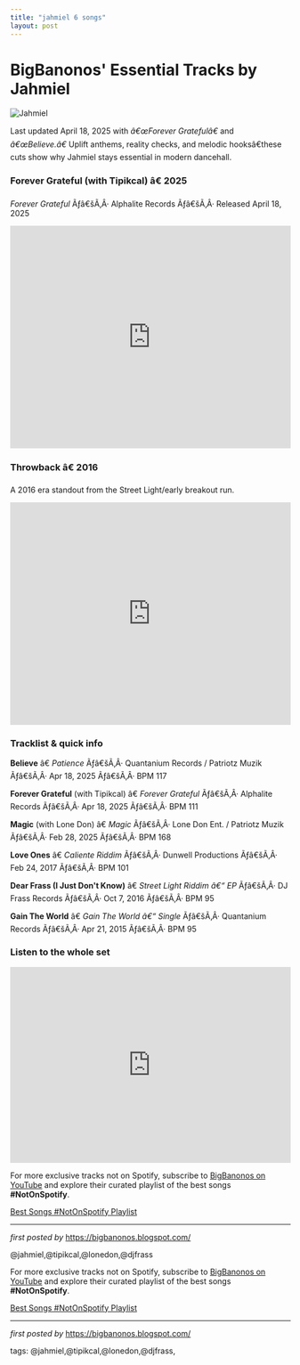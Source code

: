 ```yaml
---
title: "jahmiel 6 songs"
layout: post
---
```

<h1>BigBanonos' Essential Tracks by Jahmiel</h1> <img src="https://resources.tidal.com/images/ba5a89a7/985a/4a5c/85d2/fb174d665615/750x750.jpg" alt="Jahmiel"/> <p>Last updated April 18, 2025 with <em>â€œForever Gratefulâ€</em> and <em>â€œBelieve.â€</em> Uplift anthems, reality checks, and melodic hooksâ€these cuts show why Jahmiel stays essential in modern dancehall.</p> <!-- Newest feature -->
<h3>Forever Grateful (with Tipikcal) â€ 2025</h3>
<p><em>Forever Grateful</em> Ãƒâ€šÃ‚Â· Alphalite Records Ãƒâ€šÃ‚Â· Released April 18, 2025</p>
<iframe width="100%" height="400" src="https://www.youtube.com/embed/_DInRpX1YIg" title="Jahmiel, Tipikcal â€ Forever Grateful (Official Audio/Video)" frameborder="0" allow="accelerometer;autoplay;clipboard-write;encrypted-media;gyroscope;picture-in-picture;web-share" allowfullscreen></iframe> <!-- Throwback feature -->
<h3>Throwback â€ 2016</h3>
<p>A 2016 era standout from the Street Light/early breakout run.</p>
<iframe width="100%" height="400" src="https://www.youtube.com/embed/guqQoZsZ7bo" title="Jahmiel â€ 2016 throwback" frameborder="0" allow="accelerometer;autoplay;clipboard-write;encrypted-media;gyroscope;picture-in-picture;web-share" allowfullscreen></iframe> <h3>Tracklist & quick info</h3>
<p><strong>Believe</strong> â€ <em>Patience</em> Ãƒâ€šÃ‚Â· Quantanium Records / Patriotz Muzik Ãƒâ€šÃ‚Â· Apr 18, 2025 Ãƒâ€šÃ‚Â· BPM 117</p>
<p><strong>Forever Grateful</strong> (with Tipikcal) â€ <em>Forever Grateful</em> Ãƒâ€šÃ‚Â· Alphalite Records Ãƒâ€šÃ‚Â· Apr 18, 2025 Ãƒâ€šÃ‚Â· BPM 111</p>
<p><strong>Magic</strong> (with Lone Don) â€ <em>Magic</em> Ãƒâ€šÃ‚Â· Lone Don Ent. / Patriotz Muzik Ãƒâ€šÃ‚Â· Feb 28, 2025 Ãƒâ€šÃ‚Â· BPM 168</p>
<p><strong>Love Ones</strong> â€ <em>Caliente Riddim</em> Ãƒâ€šÃ‚Â· Dunwell Productions Ãƒâ€šÃ‚Â· Feb 24, 2017 Ãƒâ€šÃ‚Â· BPM 101</p>
<p><strong>Dear Frass (I Just Don't Know)</strong> â€ <em>Street Light Riddim â€“ EP</em> Ãƒâ€šÃ‚Â· DJ Frass Records Ãƒâ€šÃ‚Â· Oct 7, 2016 Ãƒâ€šÃ‚Â· BPM 95</p>
<p><strong>Gain The World</strong> â€ <em>Gain The World â€“ Single</em> Ãƒâ€šÃ‚Â· Quantanium Records Ãƒâ€šÃ‚Â· Apr 21, 2015 Ãƒâ€šÃ‚Â· BPM 95</p> <h3>Listen to the whole set</h3>
<iframe src="https://open.spotify.com/embed/playlist/4llrTO3iQRGuwJXygXNCmf?si=d2ffb62be58e4644" width="100%" height="352" frameborder="0" allow="autoplay;clipboard-write;encrypted-media;fullscreen;picture-in-picture" loading="lazy"></iframe> <div> <p>For more exclusive tracks not on Spotify, subscribe to <a href="https://www.youtube.com/@BigBanonos" target="_blank">BigBanonos on YouTube</a> and explore their curated playlist of the best songs <strong>#NotOnSpotify</strong>.</p> <p><a href="https://www.youtube.com/playlist?list=PLtuNtuTatqI0kFahUCbtbfenC_ET5O_tr" target="_blank">Best Songs #NotOnSpotify Playlist</a></p>
</div> <hr /> <p><em>first posted by</em> <a href="https://bigbanonos.blogspot.com/" rel="noopener" target="_new">https://bigbanonos.blogspot.com/</a></p> <!-- TAGS -->
<p>@jahmiel,@tipikcal,@lonedon,@djfrass</p>


<!--Subscribe and Playlist Links-->
<div>
    <p>For more exclusive tracks not on Spotify, subscribe to <a href="https://www.youtube.com/@BigBanonos" target="_blank">BigBanonos on YouTube</a> and explore their curated playlist of the best songs <strong>#NotOnSpotify</strong>.</p>
    <p><a href="https://www.youtube.com/playlist?list=PLtuNtuTatqI0kFahUCbtbfenC_ET5O_tr" target="_blank">Best Songs #NotOnSpotify Playlist<br /></a></p></div>

<hr />

<p><em>first posted by</em> <a href="https://bigbanonos.blogspot.com/" rel="noopener" target="_new">https://bigbanonos.blogspot.com/</a></p>

<p>tags: @jahmiel,@tipikcal,@lonedon,@djfrass,</p>
